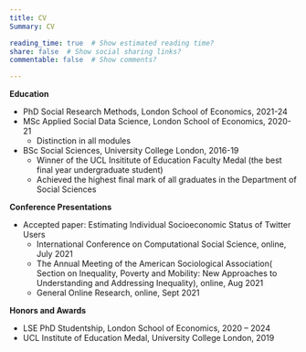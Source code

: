 ```yaml
---
title: CV
Summary: CV

reading_time: true  # Show estimated reading time?
share: false  # Show social sharing links?
commentable: false  # Show comments?

---
```




**Education**

- PhD Social Research Methods, London School of Economics, 2021-24
- MSc Applied Social Data Science, London School of Economics, 2020-21
  - Distinction in all modules
- BSc Social Sciences, University College London, 2016-19
  - Winner of the UCL Insititute of Education Faculty Medal (the best final year undergraduate student)
  - Achieved the highest final mark of all graduates in the Department of Social Sciences



**Conference Presentations**

- Accepted paper: Estimating Individual Socioeconomic Status of Twitter Users
  - International Conference on Computational Social Science, online, July 2021
  - The Annual Meeting of the American Sociological Association( Section on Inequality, Poverty and Mobility: New Approaches to Understanding and Addressing Inequality), online, Aug 2021
  - General Online Research, online, Sept 2021



**Honors and Awards**

- LSE PhD Studentship, London School of Economics, 2020 – 2024
- UCL Institute of Education Medal, University College London, 2019





